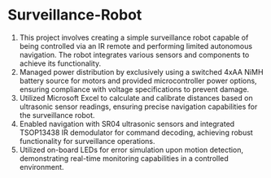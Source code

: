 # Surveillance-Robot
1. This project involves creating a simple surveillance robot capable of being controlled via an IR remote and performing limited autonomous navigation. The robot integrates various sensors and components to achieve its functionality.
2. Managed power distribution by exclusively using a switched 4xAA NiMH battery source for motors and provided microcontroller power options, ensuring compliance with voltage specifications to prevent damage.
3. Utilized Microsoft Excel to calculate and calibrate distances based on ultrasonic sensor readings, ensuring precise navigation capabilities for the surveillance robot.
4. Enabled navigation with SR04 ultrasonic sensors and integrated TSOP13438 IR demodulator for command decoding, achieving robust functionality for surveillance operations.
5. Utilized on-board LEDs for error simulation upon motion detection, demonstrating real-time monitoring capabilities in a controlled environment.
